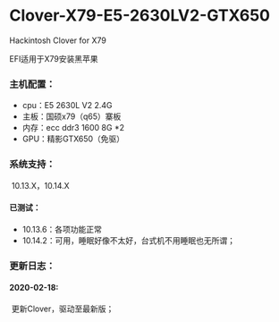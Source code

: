 # Clover-X79-E5-2630LV2-GTX650
Hackintosh Clover for X79

EFI适用于X79安装黑苹果

### 主机配置：

- cpu：E5 2630L V2 2.4G
- 主板：国硕x79（q65）寨板
- 内存：ecc ddr3 1600 8G *2 
- GPU：精影GTX650（免驱）

### 系统支持：

​	10.13.X，10.14.X

#### 已测试：

- 10.13.6：各项功能正常
- 10.14.2：可用，睡眠好像不太好，台式机不用睡眠也无所谓；

### 更新日志：

#### 2020-02-18:

​	更新Clover，驱动至最新版；
